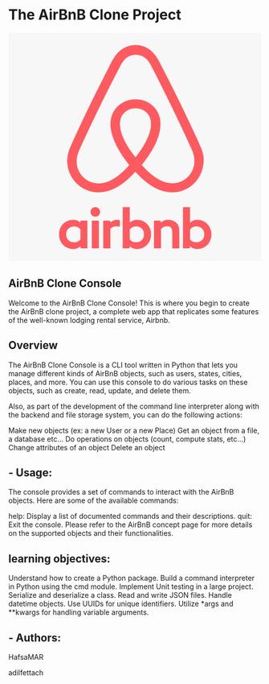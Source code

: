 # The AirBnB Clone Project
![Alt text](image.png)

## AirBnB Clone Console
Welcome to the AirBnB Clone Console! This is where you begin to create the AirBnB clone project, a complete web app that replicates some features of the well-known lodging rental service, Airbnb.

## Overview
The AirBnB Clone Console is a CLI tool written in Python that lets you manage different kinds of AirBnB objects, such as users, states, cities, places, and more. You can use this console to do various tasks on these objects, such as create, read, update, and delete them.

Also, as part of the development of the command line interpreter along with the backend and file storage system, you can do the following actions:

Make new objects (ex: a new User or a new Place) Get an object from a file, a database etc… Do operations on objects (count, compute stats, etc…) Change attributes of an object Delete an object

## - Usage:

The console provides a set of commands to interact with the AirBnB objects. Here are some of the available commands:

help: Display a list of documented commands and their descriptions.
quit: Exit the console.
Please refer to the AirBnB concept page for more details on the supported objects and their functionalities.

## learning objectives:
Understand how to create a Python package.
Build a command interpreter in Python using the cmd module.
Implement Unit testing in a large project.
Serialize and deserialize a class.
Read and write JSON files.
Handle datetime objects.
Use UUIDs for unique identifiers.
Utilize *args and **kwargs for handling variable arguments.

## - Authors:
HafsaMAR

adilfettach